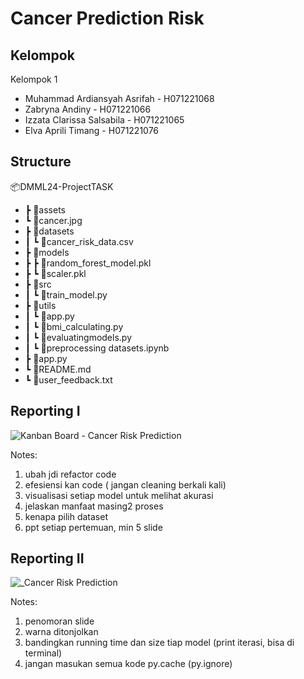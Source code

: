 # Cancer Prediction Risk


## Kelompok

Kelompok 1
- Muhammad Ardiansyah Asrifah - H071221068
- Zabryna Andiny - H071221066
- Izzata Clarissa Salsabila - H071221065
- Elva Aprili Timang - H071221076

## Structure

📦DMML24-ProjectTASK
 - ┣ 📂assets
 -   ┗ 📜cancer.jpg
 - ┣ 📂datasets
 - ┃ ┗ 📜cancer_risk_data.csv
 - ┣ 📂models
 - ┣ ┣ 📜random_forest_model.pkl
 - ┣ ┗ 📜scaler.pkl
 - ┣ 📂src
 - ┃ ┗ 📜train_model.py
 - ┣ 📂utils
 - ┃ ┗ 📜app.py
 - ┃ ┗ 📜bmi_calculating.py
 - ┃ ┗ 📜evaluatingmodels.py
 - ┃ ┗ 📜preprocessing datasets.ipynb
 - ┣ 📜app.py
 - ┗ 📜README.md
 - ┗ 📜user_feedback.txt

## Reporting I

![Kanban Board - Cancer Risk Prediction](https://github.com/ArdiansyahAsrifah/DMML24-ProjectTASK/assets/113808797/34db5325-c157-4ba1-a200-c03beff5c9f7)

Notes:
1. ubah jdi refactor code
2. efesiensi kan code ( jangan cleaning berkali kali)
3. visualisasi setiap model untuk melihat akurasi
4. jelaskan manfaat masing2 proses 
5. kenapa pilih dataset
6. ⁠ppt setiap pertemuan, min 5 slide

## Reporting II

![_Cancer Risk Prediction](https://github.com/ArdiansyahAsrifah/DMML24-ProjectTASK/assets/113808797/50e0dcbd-5d8d-48d2-a11a-73fd573c80c7)

Notes:
1. penomoran slide
2. warna ditonjolkan
3. bandingkan running time dan size tiap model (print iterasi, bisa di terminal)
4. jangan masukan semua kode py.cache (py.ignore)


